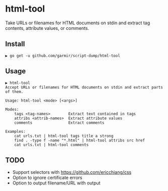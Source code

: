# html-tool

Take URLs or filenames for HTML documents on stdin and extract tag contents, attribute values, or comments.

## Install

```
▶ go get -u github.com/garmir/script-dump/html-tool
```

## Usage

```
▶ html-tool 
Accept URLs or filenames for HTML documents on stdin and extract parts of them.

Usage: html-tool <mode> [<args>]

Modes:
	tags <tag-names>        Extract text contained in tags
	attribs <attrib-names>  Extract attribute values
	comments                Extract comments

Examples:
	cat urls.txt | html-tool tags title a strong
	find . -type f -name "*.html" | html-tool attribs src href
	cat urls.txt | html-tool comments
```

## TODO
* Support selectors with https://github.com/ericchiang/css
* Option to ignore certificate errors
* Option to output filename/URL with output
